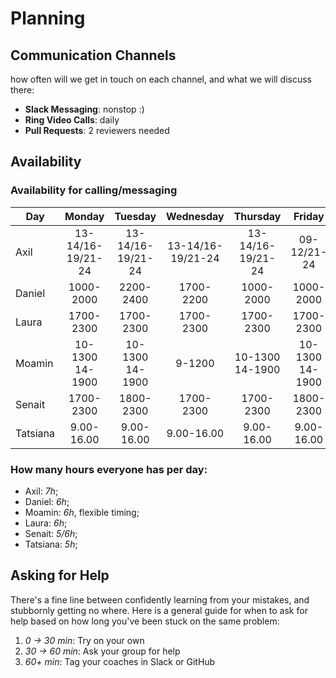 # Planning

## Communication Channels

how often will we get in touch on each channel, and what we will discuss there:

- **Slack Messaging**: nonstop :)
- **Ring Video Calls**: daily
- **Pull Requests**: 2 reviewers needed

## Availability

### Availability for calling/messaging

| Day       |    Monday        |    Tuesday      |    Wednesday    |    Thursday     |     Friday     |   Saturday   |
| --------- |    :--------:    | :---------:     | :---------:     | :---------:     | :-----------:  | :----------: |
| Axil      |13-14/16-19/21-24 |13-14/16-19/21-24|13-14/16-19/21-24|13-14/16-19/21-24| 09-12/21-24    | unvailable   |
| Daniel    |  1000-2000       |  2200-2400      |  1700-2200      |  1000-2000      |   1000-2000    |   1000-2000  |
| Laura     |  1700-2300       |  1700-2300      |  1700-2300      |  1700-2300      | 1700-2300      |  unavailable |
| Moamin    |  10-1300 14-1900 | 10-1300 14-1900 |     9-1200      | 10-1300 14-1900 |10-1300 14-1900 | unvailable   |
| Senait    |  1700-2300       |    1800-2300    |   1700-2300     |  1700-2300      |  1800-2300     | unvailable   |
| Tatsiana  |  9.00-16.00      |     9.00-16.00  |     9.00-16.00  |  9.00-16.00     | 9.00-16.00     | 9.00-16.00   |

### How many hours everyone has per day:

- Axil: _7h_;
- Daniel: _6h_;
- Moamin: _6h_, flexible timing;
- Laura: _6h_;
- Senait: _5/6h_;
- Tatsiana: _5h_;

## Asking for Help

There's a fine line between confidently learning from your mistakes, and stubbornly getting no where. Here is a general guide for when to ask for help based on how long you've been stuck on the same problem:

1. _0 -> 30 min_: Try on your own
2. _30 -> 60 min_: Ask your group for help
3. _60+ min_: Tag your coaches in Slack or GitHub
